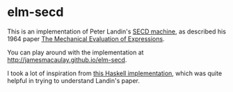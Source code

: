 # elm-secd

This is an implementation of Peter Landin's [SECD machine](https://en.wikipedia.org/wiki/SECD_machine), as described his 1964 paper [The Mechanical Evaluation of Expressions](https://www.cs.cmu.edu/afs/cs/user/crary/www/819-f09/Landin64.pdf).

You can play around with the implementation at http://jamesmacaulay.github.io/elm-secd.

I took a lot of inspiration from [this Haskell implementation](http://shift-reset.com/blog/2013/2/18/A%20Toy%20SECD%20Machine/), which was quite helpful in trying to understand Landin's paper.
